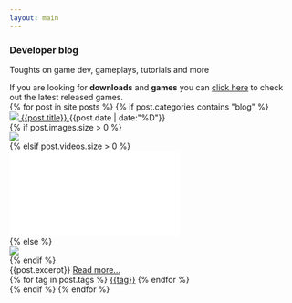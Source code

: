 ```yaml
---
layout: main
---
```


<div class="container-fluid">
	<div class="row">
		<div class="col-md-12">
			<div class="panel panel-post">
				<div class="panel-body text-center">
					<h3>Developer blog</h3>
					<p>Toughts on game dev, gameplays, tutorials and more</p>
				</div>
				<div class="panel-footer">
					If you are looking for <strong>downloads</strong> and <strong>games</strong> you can <a href="{{site.baseurl}}/games/">click here</a> to check out the latest released games.
				</div>
			</div>
		</div>
	</div>
</div>

<div class="row">
	<div class="col-md-12">
		{% for post in site.posts %}
		{% if post.categories contains "blog" %}
		<div class="panel panel-post">
			<div class="panel-heading">
				<a href="{{post.url}}">
					<img src="{{site.baseurl}}/assets/site/img/logo.png"/>
					{{post.title}}
				</a>
				<span class="pull-right text-muted">{{post.date | date:"%D"}}</span>
			</div>
			<div class="panel-body">
				{% if post.images.size > 0 %}
				<div class="col-md-3 hidden-xs">
					<a href="{{post.url}}">
						<img class="img-responsive img-thumbnail center-block" src="{{site.baseurl}}/assets/posts/{{post.images[0]}}" style="max-height: 256px;"/>
					</a>
				</div>
				{% elsif post.videos.size > 0 %}
				<div class="col-md-3 hidden-xs">
					<a href="{{post.url}}">
						<div class="embed-responsive embed-responsive-16by9">
							<iframe class="embed-responsive-item" src="{{post.videos[0]}}" frameborder="0" allowfullscreen></iframe>
						</div>
					</a>
				</div>
				{% else %}
				<div class="col-md-3 hidden-xs">
					<a href="{{post.url}}">
						<img class="img-responsive img-thumbnail center-block" src="{{site.baseurl}}/assets/site/img/empty-img.png" />
					</a>
				</div>
				{% endif %}
				<div class="col-md-9">
					{{post.excerpt}}
					<a href="{{post.url}}">Read more...</a>
				</div>
			</div>
			<div class="panel-footer text-right">
				<span class="text-muted">
					{% for tag in post.tags %}
						 <a href="#">{{tag}}</a>
					{% endfor %}
					<span class="text-muted glyphicon glyphicon-tag"> </span>
				</span>
			</div>
		</div>
		{% endif %}
		{% endfor %}
	</div>
</div>